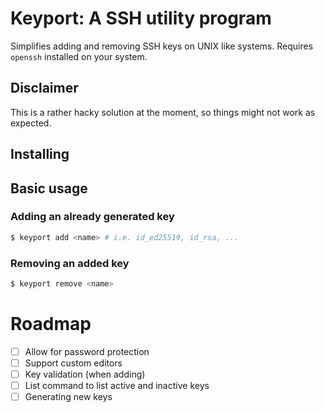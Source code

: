 # Keyport: A SSH utility program
Simplifies adding and removing SSH keys on UNIX like systems.
Requires `openssh` installed on your system.

## Disclaimer
This is a rather hacky solution at the moment, so things might not work as expected.

## Installing

## Basic usage
### Adding an already generated key
```bash
$ keyport add <name> # i.e. id_ed25519, id_rsa, ...
```

### Removing an added key
```bash
$ keyport remove <name>
```

# Roadmap
- [ ] Allow for password protection 
- [ ] Support custom editors
- [ ] Key validation (when adding)
- [ ] List command to list active and inactive keys
- [ ] Generating new keys
